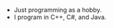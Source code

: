 - Just programming as a hobby.
- I program in C++, C#, and Java.

<!---
Slicc-Nick/Slicc-Nick is a ✨ special ✨ repository because its `README.md` (this file) appears on your GitHub profile.
You can click the Preview link to take a look at your changes.
--->
